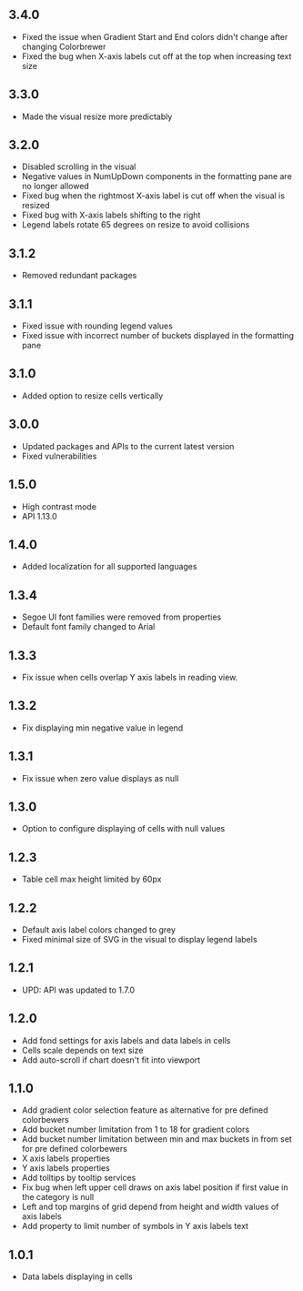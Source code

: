 ## 3.4.0
* Fixed the issue when Gradient Start and End colors didn't change after changing Colorbrewer
* Fixed the bug when X-axis labels cut off at the top when increasing text size

## 3.3.0
* Made the visual resize more predictably

## 3.2.0
* Disabled scrolling in the visual
* Negative values in NumUpDown components in the formatting pane are no longer allowed
* Fixed bug when the rightmost X-axis label is cut off when the visual is resized
* Fixed bug with X-axis labels shifting to the right
* Legend labels rotate 65 degrees on resize to avoid collisions

## 3.1.2
* Removed redundant packages

## 3.1.1
* Fixed issue with rounding legend values
* Fixed issue with incorrect number of buckets displayed in the formatting pane

## 3.1.0
* Added option to resize cells vertically

## 3.0.0
* Updated packages and APIs to the current latest version
* Fixed vulnerabilities

## 1.5.0
* High contrast mode
* API 1.13.0

## 1.4.0

* Added localization for all supported languages

## 1.3.4

* Segoe UI font families were removed from properties
* Default font family changed to Arial

## 1.3.3

* Fix issue when cells overlap Y axis labels in reading view.

## 1.3.2

* Fix displaying min negative value in legend

## 1.3.1

* Fix issue when zero value displays as null

## 1.3.0

* Option to configure displaying of cells with null values

## 1.2.3

* Table cell max height limited by 60px

## 1.2.2

* Default axis label colors changed to grey
* Fixed minimal size of SVG in the visual to display legend labels

## 1.2.1

* UPD: API was updated to 1.7.0

## 1.2.0

* Add fond settings for axis labels and data labels in cells
* Cells scale depends on text size
* Add auto-scroll if chart doesn't fit into viewport

## 1.1.0

* Add gradient color selection feature as alternative for pre defined colorbewers
* Add bucket number limitation from 1 to 18 for gradient colors
* Add bucket number limitation between min and max buckets in from set for pre defined colorbewers
* X axis labels properties
* Y axis labels properties
* Add tolltips by tooltip services
* Fix bug when left upper cell draws on axis label position if first value in the category is null
* Left and top margins of grid depend from height and width values of axis labels
* Add property to limit number of symbols in Y axis labels text

## 1.0.1

* Data labels displaying in cells